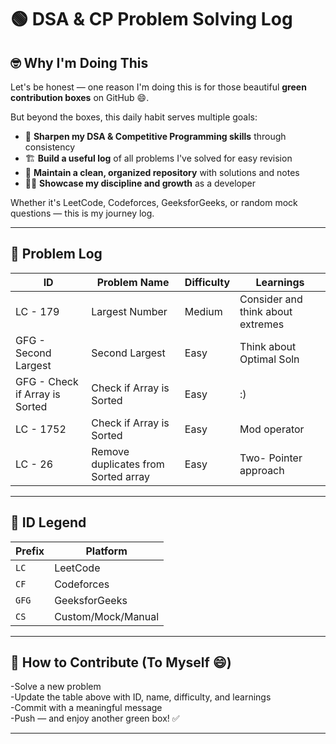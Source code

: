 # 🟢 DSA & CP Problem Solving Log

## 🤓 Why I'm Doing This

Let's be honest — one reason I'm doing this is for those beautiful **green contribution boxes** on GitHub 😄.

But beyond the boxes, this daily habit serves multiple goals:

- 🧠 **Sharpen my DSA & Competitive Programming skills** through consistency  
- 🏗️ **Build a useful log** of all problems I've solved for easy revision  
- 📂 **Maintain a clean, organized repository** with solutions and notes  
- 🧑‍💻 **Showcase my discipline and growth** as a developer

Whether it's LeetCode, Codeforces, GeeksforGeeks, or random mock questions — this is my journey log.

---

## 📅 Problem Log

| ID         | Problem Name                           | Difficulty | Learnings |
|------------|----------------------------------------|------------|-----------|
|      LC - 179      |              Largest Number                          |      Medium      |      Consider and think about extremes     |
|     GFG - Second Largest       |            Second Largest                             |   Easy         |    Think about Optimal Soln       |
|      GFG - Check if Array is Sorted      |            Check if Array is Sorted                               |       Easy     |      :)     |
|       LC - 1752     |               Check if Array is Sorted                         |    Easy        |    Mod operator       |
|      LC - 26      |              Remove duplicates from Sorted array                          |     Easy       |      Two- Pointer approach     |

---

## 🧩 ID Legend

| Prefix | Platform            |
|--------|---------------------|
| `LC`   | LeetCode            |
| `CF`   | Codeforces          |
| `GFG`  | GeeksforGeeks       |
| `CS`   | Custom/Mock/Manual  |


---

## 🔄 How to Contribute (To Myself 😄)

-Solve a new problem  
-Update the table above with ID, name, difficulty, and learnings  
-Commit with a meaningful message  
-Push — and enjoy another green box! ✅

---


